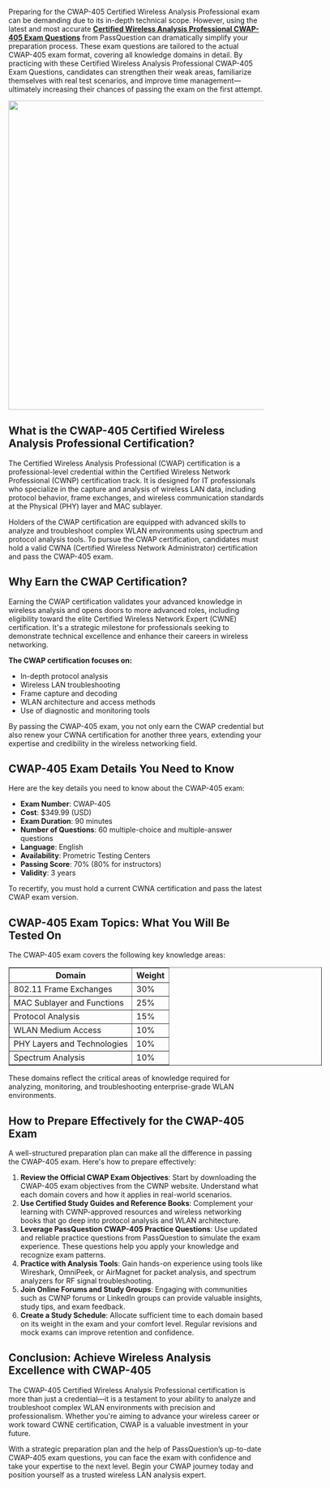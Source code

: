 <p>Preparing for the CWAP-405 Certified Wireless Analysis Professional exam can be demanding due to its in-depth technical scope. However, using the latest and most accurate <strong><a href="https://www.passquestion.com/cwap-405.html">Certified Wireless Analysis Professional CWAP-405 Exam Questions</a></strong> from PassQuestion can dramatically simplify your preparation process. These exam questions are tailored to the actual CWAP-405 exam format, covering all knowledge domains in detail. By practicing with these Certified Wireless Analysis Professional CWAP-405 Exam Questions, candidates can strengthen their weak areas, familiarize themselves with real test scenarios, and improve time management&mdash;ultimately increasing their chances of passing the exam on the first attempt.</p>

<p><img alt="" src="https://www.passquestion.com/uploads/pqcom/images/20250802/7614ed4a719af71fde0670f60b7ddda5.png" style="height:610px; width:610px" /></p>

<h2><strong>What is the CWAP-405 Certified Wireless Analysis Professional Certification?</strong></h2>

<p>The Certified Wireless Analysis Professional (CWAP) certification is a professional-level credential within the Certified Wireless Network Professional (CWNP) certification track. It is designed for IT professionals who specialize in the capture and analysis of wireless LAN data, including protocol behavior, frame exchanges, and wireless communication standards at the Physical (PHY) layer and MAC sublayer.</p>

<p>Holders of the CWAP certification are equipped with advanced skills to analyze and troubleshoot complex WLAN environments using spectrum and protocol analysis tools. To pursue the CWAP certification, candidates must hold a valid CWNA (Certified Wireless Network Administrator) certification and pass the CWAP-405 exam.</p>

<h2><strong>Why Earn the CWAP Certification?</strong></h2>

<p>Earning the CWAP certification validates your advanced knowledge in wireless analysis and opens doors to more advanced roles, including eligibility toward the elite Certified Wireless Network Expert (CWNE) certification. It&#39;s a strategic milestone for professionals seeking to demonstrate technical excellence and enhance their careers in wireless networking.</p>

<p><strong>The CWAP certification focuses on:</strong></p>

<ul>
	<li>In-depth protocol analysis</li>
	<li>Wireless LAN troubleshooting</li>
	<li>Frame capture and decoding</li>
	<li>WLAN architecture and access methods</li>
	<li>Use of diagnostic and monitoring tools</li>
</ul>

<p>By passing the CWAP-405 exam, you not only earn the CWAP credential but also renew your CWNA certification for another three years, extending your expertise and credibility in the wireless networking field.</p>

<h2><strong>CWAP-405 Exam Details You Need to Know</strong></h2>

<p>Here are the key details you need to know about the CWAP-405 exam:</p>

<ul>
	<li><strong>Exam Number</strong>: CWAP-405</li>
	<li><strong>Cost</strong>: $349.99 (USD)</li>
	<li><strong>Exam Duration</strong>: 90 minutes</li>
	<li><strong>Number of Questions</strong>: 60 multiple-choice and multiple-answer questions</li>
	<li><strong>Language</strong>: English</li>
	<li><strong>Availability</strong>: Prometric Testing Centers</li>
	<li><strong>Passing Score</strong>: 70% (80% for instructors)</li>
	<li><strong>Validity</strong>: 3 years</li>
</ul>

<p>To recertify, you must hold a current CWNA certification and pass the latest CWAP exam version.</p>

<h2><strong>CWAP-405 Exam Topics: What You Will Be Tested On</strong></h2>

<p>The CWAP-405 exam covers the following key knowledge areas:</p>

<table border="1" style="width:618px">
	<thead>
		<tr>
			<th>Domain</th>
			<th>Weight</th>
		</tr>
	</thead>
	<tbody>
		<tr>
			<td>802.11 Frame Exchanges</td>
			<td>30%</td>
		</tr>
		<tr>
			<td>MAC Sublayer and Functions</td>
			<td>25%</td>
		</tr>
		<tr>
			<td>Protocol Analysis</td>
			<td>15%</td>
		</tr>
		<tr>
			<td>WLAN Medium Access</td>
			<td>10%</td>
		</tr>
		<tr>
			<td>PHY Layers and Technologies</td>
			<td>10%</td>
		</tr>
		<tr>
			<td>Spectrum Analysis</td>
			<td>10%</td>
		</tr>
	</tbody>
</table>

<p>These domains reflect the critical areas of knowledge required for analyzing, monitoring, and troubleshooting enterprise-grade WLAN environments.</p>

<h2><strong>How to Prepare Effectively for the CWAP-405 Exam</strong></h2>

<p>A well-structured preparation plan can make all the difference in passing the CWAP-405 exam. Here&#39;s how to prepare effectively:</p>

<ol>
	<li><strong>Review the Official CWAP Exam Objectives</strong>: Start by downloading the CWAP-405 exam objectives from the CWNP website. Understand what each domain covers and how it applies in real-world scenarios.</li>
	<li><strong>Use Certified Study Guides and Reference Books</strong>: Complement your learning with CWNP-approved resources and wireless networking books that go deep into protocol analysis and WLAN architecture.</li>
	<li><strong>Leverage PassQuestion CWAP-405 Practice Questions</strong>: Use updated and reliable practice questions from PassQuestion to simulate the exam experience. These questions help you apply your knowledge and recognize exam patterns.</li>
	<li><strong>Practice with Analysis Tools</strong>: Gain hands-on experience using tools like Wireshark, OmniPeek, or AirMagnet for packet analysis, and spectrum analyzers for RF signal troubleshooting.</li>
	<li><strong>Join Online Forums and Study Groups</strong>: Engaging with communities such as CWNP forums or LinkedIn groups can provide valuable insights, study tips, and exam feedback.</li>
	<li><strong>Create a Study Schedule</strong>: Allocate sufficient time to each domain based on its weight in the exam and your comfort level. Regular revisions and mock exams can improve retention and confidence.</li>
</ol>

<h2><strong>Conclusion: Achieve Wireless Analysis Excellence with CWAP-405</strong></h2>

<p>The CWAP-405 Certified Wireless Analysis Professional certification is more than just a credential&mdash;it is a testament to your ability to analyze and troubleshoot complex WLAN environments with precision and professionalism. Whether you&#39;re aiming to advance your wireless career or work toward CWNE certification, CWAP is a valuable investment in your future.</p>

<p>With a strategic preparation plan and the help of PassQuestion&rsquo;s up-to-date CWAP-405 exam questions, you can face the exam with confidence and take your expertise to the next level. Begin your CWAP journey today and position yourself as a trusted wireless LAN analysis expert.</p>

<p><!-- notionvc: 356d0494-cd82-48ef-a781-5e46533efcd5 --></p>
